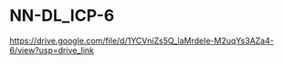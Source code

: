 # NN-DL_ICP-6
https://drive.google.com/file/d/1YCVniZs5Q_laMrdeIe-M2uqYs3AZa4-6/view?usp=drive_link
